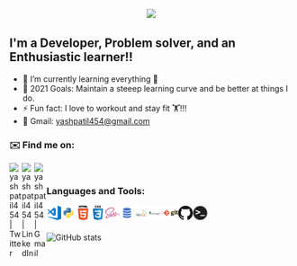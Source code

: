 <p align="center">
  <img src="https://readme-typing-svg.herokuapp.com/?lines=Hi+😎+Yash+here!!!;Thank+you+for+visting+my+profile!;Take+a+look+at+my+repoos!;Have+a+nicee+day!&center=true&width=360&height=50">
</p>

## I'm a Developer, Problem solver, and an Enthusiastic learner!!

- 🌱 I’m currently learning everything 🤣
- 🥅 2021 Goals: Maintain a steeep learning curve and be better at things I do.
- ⚡ Fun fact: I love to workout and stay fit 🏋️!!!
- 📧 Gmail: yashpatil454@gmail.com

### ✉️ Find me on:

[<img align="left" alt="yashpatil454 | Twitter" width="22px" src="https://cdn.jsdelivr.net/npm/simple-icons@v3/icons/twitter.svg" />][twitter]
[<img align="left" alt="yashpatil454 | LinkedIn" width="22px" src="https://cdn.jsdelivr.net/npm/simple-icons@v3/icons/linkedin.svg" />][linkedin]
[<img align="left" alt="yashpatil454 | Gmail" width="22px" src="https://cdn.jsdelivr.net/npm/simple-icons@3.13.0/icons/gmail.svg" />][gmail]

<br />

### Languages and Tools:

<img align="left" alt="Visual Studio Code" width="26px" src="https://raw.githubusercontent.com/github/explore/80688e429a7d4ef2fca1e82350fe8e3517d3494d/topics/visual-studio-code/visual-studio-code.png" />
<img align="left" alt="Python" width="26px" src="https://raw.githubusercontent.com/github/explore/80688e429a7d4ef2fca1e82350fe8e3517d3494d/topics/python/python.png" />
<img align="left" alt="HTML5" width="26px" src="https://raw.githubusercontent.com/github/explore/80688e429a7d4ef2fca1e82350fe8e3517d3494d/topics/html/html.png" />
<img align="left" alt="CSS3" width="26px" src="https://raw.githubusercontent.com/github/explore/80688e429a7d4ef2fca1e82350fe8e3517d3494d/topics/css/css.png" />
<img align="left" alt="Sass" width="26px" src="https://raw.githubusercontent.com/github/explore/80688e429a7d4ef2fca1e82350fe8e3517d3494d/topics/sass/sass.png" />
<img align="left" alt="SQL" width="26px" src="https://raw.githubusercontent.com/github/explore/80688e429a7d4ef2fca1e82350fe8e3517d3494d/topics/sql/sql.png" />
<img align="left" alt="MySQL" width="26px" src="https://raw.githubusercontent.com/github/explore/80688e429a7d4ef2fca1e82350fe8e3517d3494d/topics/mysql/mysql.png" />
<img align="left" alt="MongoDB" width="26px" src="https://raw.githubusercontent.com/github/explore/80688e429a7d4ef2fca1e82350fe8e3517d3494d/topics/mongodb/mongodb.png" />
<img align="left" alt="Git" width="26px" src="https://raw.githubusercontent.com/github/explore/80688e429a7d4ef2fca1e82350fe8e3517d3494d/topics/git/git.png" />
<img align="left" alt="GitHub" width="26px" src="https://raw.githubusercontent.com/github/explore/78df643247d429f6cc873026c0622819ad797942/topics/github/github.png" />
<img align="left" alt="Terminal" width="26px" src="https://raw.githubusercontent.com/github/explore/80688e429a7d4ef2fca1e82350fe8e3517d3494d/topics/terminal/terminal.png" />
<br />

[twitter]: https://twitter.com/YashPat43071094
[linkedin]: https://www.linkedin.com/in/yash-patil-24b2131b3
[gmail]: https://www.yashpatil454@gmail.com

<br />

![GitHub stats](https://github-readme-stats.vercel.app/api?username=yashpatil454&show_icons=true&theme=chartreuse-dark)
